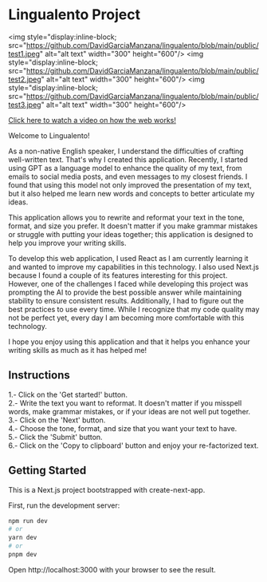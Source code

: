 
# Lingualento Project
<img style="display:inline-block; src="https://github.com/DavidGarciaManzana/lingualento/blob/main/public/test1.jpeg" alt="alt text" width="300" height="600"/>
<img style="display:inline-block; src="https://github.com/DavidGarciaManzana/lingualento/blob/main/public/test2.jpeg" alt="alt text" width="300" height="600"/>
<img style="display:inline-block; src="https://github.com/DavidGarciaManzana/lingualento/blob/main/public/test3.jpeg" alt="alt text" width="300" height="600"/>


[Click here to watch a video on how the web works!](https://youtu.be/XIhIJJqZ4-g)





Welcome to Lingualento!

As a non-native English speaker, I understand the difficulties of crafting well-written text. That's why I created this application. Recently, I started using GPT as a language model to enhance the quality of my text, from emails to social media posts, and even messages to my closest friends. I found that using this model not only improved the presentation of my text, but it also helped me learn new words and concepts to better articulate my ideas.

This application allows you to rewrite and reformat your text in the tone, format, and size you prefer. It doesn't matter if you make grammar mistakes or struggle with putting your ideas together; this application is designed to help you improve your writing skills.

To develop this web application, I used React as I am currently learning it and wanted to improve my capabilities in this technology. I also used Next.js because I found a couple of its features interesting for this project. However, one of the challenges I faced while developing this project was prompting the AI to provide the best possible answer while maintaining stability to ensure consistent results. Additionally, I had to figure out the best practices to use every time. While I recognize that my code quality may not be perfect yet, every day I am becoming more comfortable with this technology.

I hope you enjoy using this application and that it helps you enhance your writing skills as much as it has helped me!

## Instructions

1.- Click on the 'Get started!' button. \
2.- Write the text you want to reformat. It doesn't matter if you misspell words, make grammar mistakes, or if your ideas are not well put together.\
3.- Click on the 'Next' button. \
4.- Choose the tone, format, and size that you want your text to have. \
5.- Click the 'Submit' button. \
6.- Click on the 'Copy to clipboard' button and enjoy your re-factorized text.

## Getting Started

This is a Next.js project bootstrapped with create-next-app.

First, run the development server:

```bash
npm run dev
# or
yarn dev
# or
pnpm dev
```

Open http://localhost:3000 with your browser to see the result.
